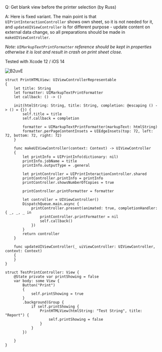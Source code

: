 Q: Get blank view before the printer selection (by Russ)

A: Here is fixed variant. The main point is that `UIPrintInteractionController` shows own sheet, so it is not needed for it, and `updateUIViewController` is for different purpose - update content on external data change, so all preparations should be made in `makeUIViewController`.

*Note: `UIMarkupTextPrintFormatter` reference should be kept in properties otherwise it is lost and result in crash on print sheet close.* 

Tested with Xcode 12 / iOS 14

![B2uvE](https://user-images.githubusercontent.com/62171579/175801220-df108af9-9e9f-41f3-a2dd-85b5d74f3f0e.gif)

```
struct PrintHTMLView: UIViewControllerRepresentable
{
    let title: String
    let formatter: UIMarkupTextPrintFormatter
    let callback: () -> ()

    init(htmlString: String, title: String, completion: @escaping () -> () = {}) {
        self.title = title
        self.callback = completion

        formatter = UIMarkupTextPrintFormatter(markupText: htmlString)
        formatter.perPageContentInsets = UIEdgeInsets(top: 72, left: 72, bottom: 72, right: 72)
    }

    func makeUIViewController(context: Context) -> UIViewController
    {
        let printInfo = UIPrintInfo(dictionary: nil)
        printInfo.jobName = title
        printInfo.outputType = .general

        let printController = UIPrintInteractionController.shared
        printController.printInfo = printInfo
        printController.showsNumberOfCopies = true

        printController.printFormatter = formatter

        let controller = UIViewController()
        DispatchQueue.main.async {
            printController.present(animated: true, completionHandler: { _, _, _ in
                printController.printFormatter = nil
                self.callback()
            })
        }
        return controller
    }

    func updateUIViewController(_ uiViewController: UIViewController, context: Context)
    {
    }
}

struct TestPrintController: View {
    @State private var printShowing = false
    var body: some View {
        Button("Print")
        {
            self.printShowing = true
        }
        .background(Group {
            if self.printShowing {
                PrintHTMLView(htmlString: "Test String", title: "Report") {
                    self.printShowing = false
                }
            }
        })

    }
}
```
